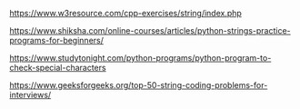 https://www.w3resource.com/cpp-exercises/string/index.php

https://www.shiksha.com/online-courses/articles/python-strings-practice-programs-for-beginners/

https://www.studytonight.com/python-programs/python-program-to-check-special-characters


https://www.geeksforgeeks.org/top-50-string-coding-problems-for-interviews/
